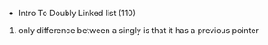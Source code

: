 * Intro To Doubly Linked list (110)
1. only difference between a singly is that it has a previous pointer